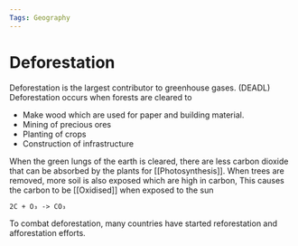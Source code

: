 ```yaml
---
Tags: Geography
---
```

# Deforestation
Deforestation is the largest contributor to greenhouse gases. (DEADL)
Deforestation occurs when forests are cleared to 
- Make wood which are used for paper and building material.
- Mining of precious ores
- Planting of crops
- Construction of infrastructure

When the green lungs of the earth is cleared, there are less carbon dioxide that can be absorbed by the plants for [[Photosynthesis]]. 
When trees are removed, more soil is also exposed which are high in carbon, This causes the carbon to be [[Oxidised]] when exposed to the sun
```ad-check
2C + O₃ -> CO₃
```
To combat deforestation, many countries have started reforestation and afforestation efforts.
